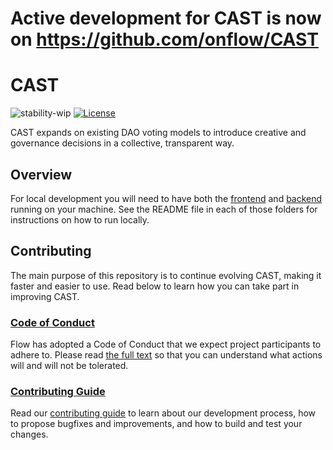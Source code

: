 
# Active development for CAST is now on https://github.com/onflow/CAST

# CAST

![stability-wip](https://img.shields.io/badge/stability-work_in_progress-lightgrey.svg)
[![License](https://img.shields.io/badge/License-Apache%202.0-blue.svg)](https://opensource.org/licenses/Apache-2.0)

CAST expands on existing DAO voting models to introduce creative and governance decisions in a collective, transparent way.

## Overview
For local development you will need to have both the [frontend](https://github.com/DapperCollectives/CAST/tree/main/frontend) and [backend](https://github.com/DapperCollectives/CAST/tree/main/backend) running on your machine. See the README file in each of those folders for instructions on how to run locally.


## Contributing
The main purpose of this repository is to continue evolving CAST, making it faster and easier to use. Read below to learn how you can take part in improving CAST.

### [Code of Conduct](https://github.com/DapperCollectives/CAST/blob/main/CODE_OF_CONDUCT.md)
Flow has adopted a Code of Conduct that we expect project participants to adhere to. Please read [the full text](https://github.com/DapperCollectives/CAST/blob/main/CODE_OF_CONDUCT.md) so that you can understand what actions will and will not be tolerated.

### [Contributing Guide](https://github.com/DapperCollectives/CAST/blob/main/CONTRIBUTING.md)
Read our [contributing guide](https://github.com/DapperCollectives/CAST/blob/main/CONTRIBUTING.md) to learn about our development process, how to propose bugfixes and improvements, and how to build and test your changes.
